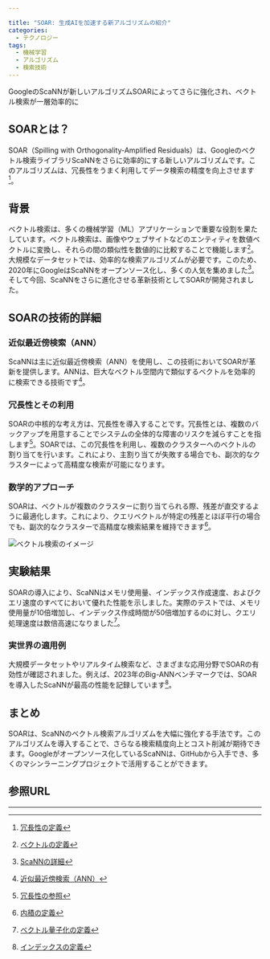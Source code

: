 ```yaml
---

title: "SOAR: 生成AIを加速する新アルゴリズムの紹介"
categories:
  - テクノロジー
tags:
  - 機械学習
  - アルゴリズム
  - 検索技術
---
```


GoogleのScaNNが新しいアルゴリズムSOARによってさらに強化され、ベクトル検索が一層効率的に

## SOARとは？

SOAR（Spilling with Orthogonality-Amplified Residuals）は、Googleのベクトル検索ライブラリScaNNをさらに効率的にする新しいアルゴリズムです。このアルゴリズムは、冗長性をうまく利用してデータ検索の精度を向上させます[^1]。

## 背景

ベクトル検索は、多くの機械学習（ML）アプリケーションで重要な役割を果たしています。ベクトル検索は、画像やウェブサイトなどのエンティティを数値ベクトルに変換し、それらの間の類似性を数値的に比較することで機能します[^2]。大規模なデータセットでは、効率的な検索アルゴリズムが必要です。このため、2020年にGoogleはScaNNをオープンソース化し、多くの人気を集めました[^3]。そして今回、ScaNNをさらに進化させる革新技術としてSOARが開発されました。

## SOARの技術的詳細

### 近似最近傍検索（ANN）

ScaNNは主に近似最近傍検索（ANN）を使用し、この技術においてSOARが革新を提供します。ANNは、巨大なベクトル空間内で類似するベクトルを効率的に検索できる技術です[^4]。

### 冗長性とその利用

SOARの中核的な考え方は、冗長性を導入することです。冗長性とは、複数のバックアップを用意することでシステムの全体的な障害のリスクを減らすことを指します[^5]。SOARでは、この冗長性を利用し、複数のクラスターへのベクトルの割り当てを行います。これにより、主割り当てが失敗する場合でも、副次的なクラスターによって高精度な検索が可能になります。

### 数学的アプローチ

SOARは、ベクトルが複数のクラスターに割り当てられる際、残差が直交するように最適化します。これにより、クエリベクトルが特定の残差とほぼ平行の場合でも、副次的なクラスターで高精度な検索結果を維持できます[^6]。

![ベクトル検索のイメージ](image_link)

## 実験結果

SOARの導入により、ScaNNはメモリ使用量、インデックス作成速度、およびクエリ速度のすべてにおいて優れた性能を示しました。実際のテストでは、メモリ使用量が10倍増加し、インデックス作成時間が50倍増加するのに対し、クエリ処理速度は数倍高速になりました[^7]。

### 実世界の適用例

大規模データセットやリアルタイム検索など、さまざまな応用分野でSOARの有効性が確認されました。例えば、2023年のBig-ANNベンチマークでは、SOARを導入したScaNNが最高の性能を記録しています[^8]。

## まとめ

SOARは、ScaNNのベクトル検索アルゴリズムを大幅に強化する手法です。このアルゴリズムを導入することで、さらなる検索精度向上とコスト削減が期待できます。Googleがオープンソース化しているScaNNは、GitHubから入手でき、多くのマシンラーニングプロジェクトで活用することができます。

## 参照URL

[^1]: [冗長性の定義](https://eow.alc.co.jp/search?q=redundancy)
[^2]: [ベクトルの定義](https://ejje.weblio.jp/content/vectors)
[^3]: [ScaNNの詳細](https://ai-scholar.tech/vector-search/scann)
[^4]: [近似最近傍検索（ANN）](https://gen-ai-docs.jp/%E3%82%B3%E3%83%B3%E3%83%86%E3%83%B3%E3%83%84/%E3%83%8A%E3%83%AC%E3%83%83%E3%82%B8/%E8%BF%91%E4%BC%BC%E8%BF%91%E5%82%8D%E6%8E%A2%E7%B4%A2-ann#:~:text=%E8%BF%91%E4%BC%BC%E8%BF%91%E5%82%8D%E6%8E%A2%E7%B4%A2%EF%BC%88ANN%3A%20Approximate,%E3%82%84%E6%8A%80%E8%A1%93%E3%81%AE%E7%B7%8F%E7%A7%B0%E3%81%A7%E3%81%99%E3%80%82)
[^5]: [冗長性の参照](https://eow.alc.co.jp/search?q=redundancy)
[^6]: [内積の定義](https://ja.wikipedia.org/wiki/%E8%A8%88%E9%87%8F%E3%83%99%E3%82%AF%E3%83%88%E3%83%AB%E7%A9%BA%E9%96%93)
[^7]: [ベクトル量子化の定義](https://aidiary.hatenablog.com/entry/20120813/1344853878#:~:text=%E3%83%99%E3%82%AF%E3%83%88%E3%83%AB%E9%87%8F%E5%AD%90%E5%8C%96%EF%BC%88Vector%20Quantization,%E3%82%92%E3%82%B3%E3%83%BC%E3%83%89%E3%81%A8%E5%91%BC%E3%81%B3%E3%81%BE%E3%81%99%E3%80%82)
[^8]: [インデックスの定義](https://ejje.weblio.jp/content/indexing)

---

